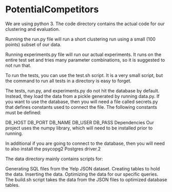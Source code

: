 # PotentialCompetitors
We are using python 3. The code directory contains the actual code for our clustering and evaluation.

Running the run.py file will run a short clustering run using a small (100 points) subset of our data.

Running experiments.py file will run our actual experiments. It runs on the entire test set and tries many parameter combinations, so it is suggested to not run that.

To run the tests, you can use the test.sh script. It is a very small script, but the command to run all tests in a directory is easy to forget.

The tests, run.py, and experiments.py do not hit the database by default. Instead, they load the data from a pickle generated by running data.py. If you want to use the database, then you will need a file called secrets.py that defines constants used to connect the file. The following constants must be defined:

DB_HOST
DB_PORT
DB_NAME
DB_USER
DB_PASS
Dependencies
Our project uses the numpy library, which will need to be installed prior to running.

In additional if you are going to connect to the database, then you will need to also install the psycopg2 Postgres driver.2

The data directory mainly contains scripts for:

Generating SQL files from the Yelp JSON dataset.
Creating tables to hold the data.
Inserting the data.
Optimizing the data for our specific queries.
The build.sh script takes the data from the JSON files to optimized database tables.
